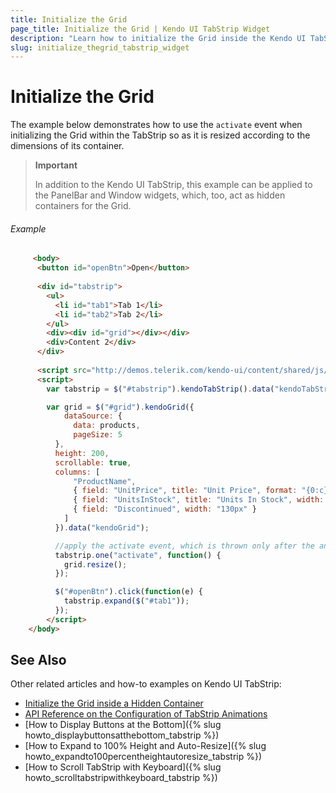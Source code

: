```yaml
---
title: Initialize the Grid
page_title: Initialize the Grid | Kendo UI TabStrip Widget
description: "Learn how to initialize the Grid inside the Kendo UI TabStrip by resizing it according to the dimensions of its container."
slug: initialize_thegrid_tabstrip_widget
---
```


# Initialize the Grid

The example below demonstrates how to use the `activate` event when initializing the Grid within the TabStrip so as it is resized according to the dimensions of its container. 

> **Important**  
> 
> In addition to the Kendo UI TabStrip, this example can be applied to the PanelBar and Window widgets, which, too, act as hidden containers for the Grid. 

###### Example

```html
     <body>
      <button id="openBtn">Open</button>
      
      <div id="tabstrip">
        <ul>
          <li id="tab1">Tab 1</li>
          <li id="tab2">Tab 2</li>
        </ul>
        <div><div id="grid"></div></div>
        <div>Content 2</div>
      </div>
      
      <script src="http://demos.telerik.com/kendo-ui/content/shared/js/products.js"></script>
      <script>
        var tabstrip = $("#tabstrip").kendoTabStrip().data("kendoTabStrip");

        var grid = $("#grid").kendoGrid({
            dataSource: {
              data: products,
              pageSize: 5
          },
          height: 200,
          scrollable: true,
          columns: [
              "ProductName",
              { field: "UnitPrice", title: "Unit Price", format: "{0:c}", width: "130px" },
              { field: "UnitsInStock", title: "Units In Stock", width: "130px" },
              { field: "Discontinued", width: "130px" }
            ]
          }).data("kendoGrid");

          //apply the activate event, which is thrown only after the animation is played out
          tabstrip.one("activate", function() {
          	grid.resize();
          });

          $("#openBtn").click(function(e) {
          	tabstrip.expand($("#tab1"));
          });
        </script>
    </body>
```

## See Also

Other related articles and how-to examples on Kendo UI TabStrip:

* [Initialize the Grid inside a Hidden Container](/web/grid/appearance#initialize-the-grid-inside-a-hidden-container)    
* [API Reference on the Configuration of TabStrip Animations](/api/javascript/ui/tabstrip#configuration-animation)
* [How to Display Buttons at the Bottom]({% slug howto_displaybuttonsatthebottom_tabstrip %})
* [How to Expand to 100% Height and Auto-Resize]({% slug howto_expandto100percentheightautoresize_tabstrip %})
* [How to Scroll TabStrip with Keyboard]({% slug howto_scrolltabstripwithkeyboard_tabstrip %})
